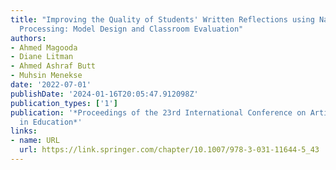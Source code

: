 ```yaml
---
title: "Improving the Quality of Students' Written Reflections using Natural Language
  Processing: Model Design and Classroom Evaluation"
authors:
- Ahmed Magooda
- Diane Litman
- Ahmed Ashraf Butt
- Muhsin Menekse
date: '2022-07-01'
publishDate: '2024-01-16T20:05:47.912098Z'
publication_types: ['1']
publication: '*Proceedings of the 23rd International Conference on Artificial Intelligence
  in Education*'
links:
- name: URL
  url: https://link.springer.com/chapter/10.1007/978-3-031-11644-5_43
---
```

